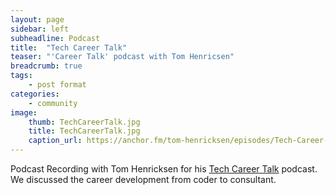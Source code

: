 ```yaml
---
layout: page
sidebar: left
subheadline: Podcast
title:  "Tech Career Talk"
teaser: "'Career Talk' podcast with Tom Henricsen"
breadcrumb: true
tags:
    - post format
categories:
    - community
image:
    thumb: TechCareerTalk.jpg
    title: TechCareerTalk.jpg
    caption_url: https://anchor.fm/tom-henricksen/episodes/Tech-Career-Talk---Dustin-Thostenson-e49ors
---
```

Podcast Recording with Tom Henricksen for his <a href="https://anchor.fm/tom-henricksen/episodes/Tech-Career-Talk---Dustin-Thostenson-e49ors" target='new'>Tech Career Talk</a> podcast.
We discussed the career development from coder to consultant.